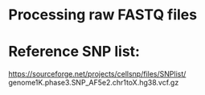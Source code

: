 # Processing raw FASTQ files

# Reference SNP list:
https://sourceforge.net/projects/cellsnp/files/SNPlist/
genome1K.phase3.SNP_AF5e2.chr1toX.hg38.vcf.gz
